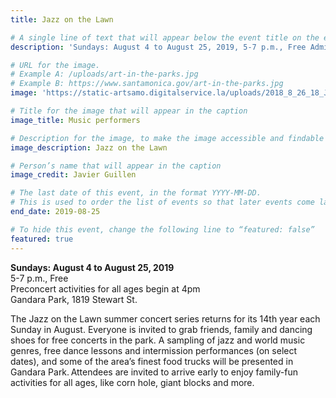 ```yaml
---
title: Jazz on the Lawn

# A single line of text that will appear below the event title on the events page
description: 'Sundays: August 4 to August 25, 2019, 5-7 p.m., Free Admission'

# URL for the image.
# Example A: /uploads/art-in-the-parks.jpg
# Example B: https://www.santamonica.gov/art-in-the-parks.jpg
image: 'https://static-artsamo.digitalservice.la/uploads/2018_8_26_18_JOTL_Orq_Tabaco_y_Ron_Javier_Guillen-(196-of-345).jpg'

# Title for the image that will appear in the caption
image_title: Music performers

# Description for the image, to make the image accessible and findable on the web
image_description: Jazz on the Lawn

# Person’s name that will appear in the caption
image_credit: Javier Guillen

# The last date of this event, in the format YYYY-MM-DD.
# This is used to order the list of events so that later events come last.
end_date: 2019-08-25

# To hide this event, change the following line to “featured: false”
featured: true
---
```


**Sundays: August 4 to August 25, 2019**  
5-7 p.m., Free   
Preconcert activities for all ages begin at 4pm    
Gandara Park, 1819 Stewart St.   
 
The Jazz on the Lawn summer concert series returns for its 14th year each Sunday in August. Everyone is invited to grab friends, family and dancing shoes for free concerts in the park. A sampling of jazz and world music genres, free dance lessons and intermission performances (on select dates), and some of the area’s finest food trucks will be presented in Gandara Park. Attendees are invited to arrive early to enjoy family-fun activities for all ages, like corn hole, giant blocks and more.
